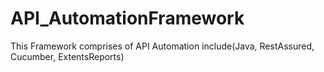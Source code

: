 # API_AutomationFramework
This Framework comprises of API Automation include(Java, RestAssured, Cucumber, ExtentsReports)
